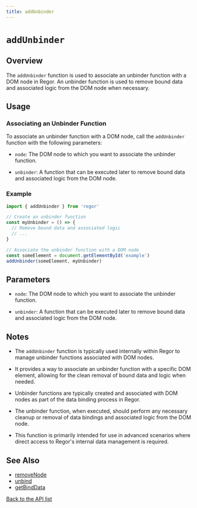 ```yaml
---
title: addUnbinder
---
```


# `addUnbinder`

## Overview

The `addUnbinder` function is used to associate an unbinder function with a DOM node in Regor. An unbinder function is used to remove bound data and associated logic from the DOM node when necessary.

## Usage

### Associating an Unbinder Function

To associate an unbinder function with a DOM node, call the `addUnbinder` function with the following parameters:

- `node`: The DOM node to which you want to associate the unbinder function.

- `unbinder`: A function that can be executed later to remove bound data and associated logic from the DOM node.

### Example

```javascript
import { addUnbinder } from 'regor'

// Create an unbinder function
const myUnbinder = () => {
  // Remove bound data and associated logic
  // ...
}

// Associate the unbinder function with a DOM node
const someElement = document.getElementById('example')
addUnbinder(someElement, myUnbinder)
```

## Parameters

- `node`: The DOM node to which you want to associate the unbinder function.

- `unbinder`: A function that can be executed later to remove bound data and associated logic from the DOM node.

## Notes

- The `addUnbinder` function is typically used internally within Regor to manage unbinder functions associated with DOM nodes.

- It provides a way to associate an unbinder function with a specific DOM element, allowing for the clean removal of bound data and logic when needed.

- Unbinder functions are typically created and associated with DOM nodes as part of the data binding process in Regor.

- The unbinder function, when executed, should perform any necessary cleanup or removal of data bindings and associated logic from the DOM node.

- This function is primarily intended for use in advanced scenarios where direct access to Regor's internal data management is required.

## See Also

- [removeNode](removeNode.md)
- [unbind](unbind.md)
- [getBindData](getBindData.md)

[Back to the API list](regor-api.md)
